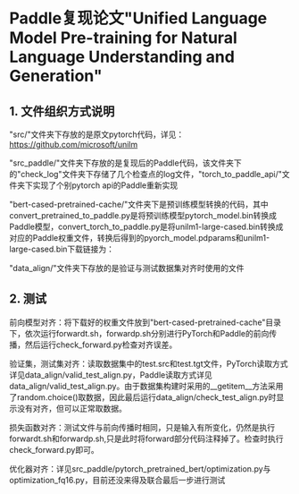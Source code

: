 # Paddle复现论文"Unified Language Model Pre-training for Natural Language Understanding and Generation"

## 1. 文件组织方式说明

"src/"文件夹下存放的是原文pytorch代码，详见：https://github.com/microsoft/unilm

"src_paddle/"文件夹下存放的是复现后的Paddle代码，该文件夹下的"check_log"文件夹下存储了几个检查点的log文件，"torch_to_paddle_api/"文件夹下实现了个别pytorch api的Paddle重新实现

"bert-cased-pretrained-cache/"文件夹下是预训练模型转换的代码，其中convert_pretrained_to_paddle.py是将预训练模型pytorch_model.bin转换成Paddle模型，convert_torch_to_paddle.py是将unilm1-large-cased.bin转换成对应的Paddle权重文件，转换后得到的pyorch_model.pdparams和unilm1-large-cased.bin下载链接为：

"data_align/"文件夹下存放的是验证与测试数据集对齐时使用的文件

## 2. 测试

前向模型对齐：将下载好的权重文件放到"bert-cased-pretrained-cache"目录下，依次运行forwardt.sh，forwardp.sh分别进行PyTorch和Paddle的前向传播，然后运行check_forward.py检查对齐误差。

验证集，测试集对齐：读取数据集中的test.src和test.tgt文件，PyTorch读取方式详见data_align/valid_test_align.py，Paddle读取方式详见data_align/valid_test_align.py。由于数据集构建时采用的__getitem__方法采用了random.choice()取数据，因此最后运行data_align/check_test_align.py时显示没有对齐，但可以正常取数据。

损失函数对齐：测试文件与前向传播时相同，只是输入有所变化，仍然是执行forwardt.sh和forwardp.sh,只是此时将forward部分代码注释掉了。检查时执行check_forward.py即可。

优化器对齐：详见src_paddle/pytorch_pretrained_bert/optimization.py与optimization_fq16.py，目前还没来得及联合最后一步进行测试

